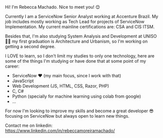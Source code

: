 <!---
rebeccamachado/rebeccamachado is a ✨ special ✨ repository because its `README.md` (this file) appears on your GitHub profile.
You can click the Preview link to take a look at your changes.
--->

Hi! I'm Rebecca Machado. Nice to meet you! 😊

Currently I am a ServiceNow Senior Analyst working at Accenture Brazil. My job includes mostly working as Tech Lead for projects of ServiceNow Implementation.
My current mainline certifications are: CSA and CIS ITSM.

Besides that, I'm also studying System Analysis and Development at UNISO 👩‍💻 my first graduation is Architecture and Urbanism, so I'm working on getting a second degree.

I LOVE to learn, so I don't limit my studies to only one technology, here are some of the things I'm studying or have done that at some point of my career:
  - ServiceNow ❤️ (my main focus, since I work with that)
  - JavaScript
  - Web Development (JS, HTML, CSS, Razor, PHP)
  - C, C#
  - Python (specially for machine learning using colab from google)
  - ...

For now I'm looking to improve my skills and become a great developer 😎 focusing on ServiceNow but always open to learn new things.

Contact me on linkedin: https://www.linkedin.com/in/rebeccamoreiramachado/
